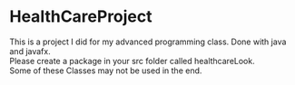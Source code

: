 # HealthCareProject
This is a project I did for my advanced programming class. Done with java and javafx.   
Please create a package in your src folder called healthcareLook.    
Some of these Classes may not be used in the end.    
